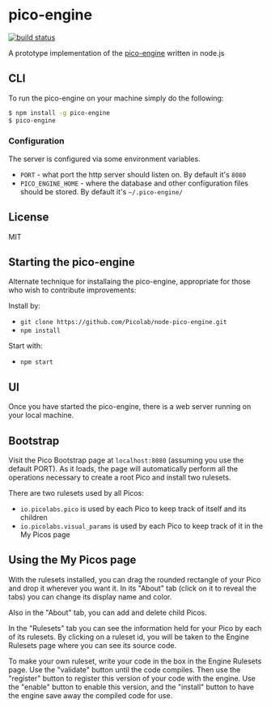 # pico-engine

[![build status](https://secure.travis-ci.org/Picolab/node-pico-engine.svg)](https://travis-ci.org/Picolab/node-pico-engine)

A prototype implementation of the [pico-engine](http://www.windley.com/archives/2016/03/rebuilding_krl.shtml) written in node.js

## CLI
To run the pico-engine on your machine simply do the following:
```sh
$ npm install -g pico-engine
$ pico-engine
```

### Configuration
The server is configured via some environment variables.

 * `PORT` - what port the http server should listen on. By default it's `8080`
 * `PICO_ENGINE_HOME` - where the database and other configuration files should be stored. By default it's `~/.pico-engine/`

## License
MIT

## Starting the pico-engine

Alternate technique for installaing the pico-engine,
appropriate for those who wish to contribute
improvements:

Install by:
 * `git clone https://github.com/Picolab/node-pico-engine.git`
 * `npm install`

Start with:
 * `npm start`

## UI
Once you have started the pico-engine, 
there is a web server running on your local machine.

## Bootstrap
Visit the Pico Bootstrap page at `localhost:8080`
(assuming you use the default PORT).
As it loads, the page will automatically perform
all the operations necessary to
create a root Pico and install two rulesets.

There are two rulesets used by all Picos:
 * `io.picolabs.pico` is used by each Pico to keep track of itself and its children
 * `io.picolabs.visual_params` is used by each Pico to keep track of it in the My Picos page
 
## Using the My Picos page

With the rulesets installed, you can drag the rounded rectangle of your Pico and drop it
wherever you want it. In its "About" tab (click on it to reveal the tabs) you can change its
display name and color.

Also in the "About" tab, you can add and delete child Picos.

In the "Rulesets" tab you can see the information held for your Pico by each of its rulesets.
By clicking on a ruleset id,
you will be taken to the Engine Rulesets page
where you can see its source code.

To make your own ruleset, write your code in the box in the
Engine Rulesets page.
Use the "validate" button until the code compiles.
Then use the "register" button to register this version
of your code with the engine.
Use the "enable" button to enable this version,
and the "install" button to have the engine save away
the compiled code for use.
